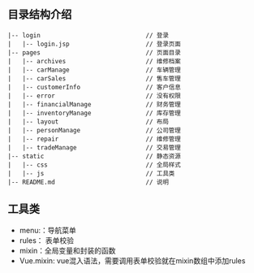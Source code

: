 ## 目录结构介绍 ##

	|-- login                             // 登录
	|   |-- login.jsp                     // 登录页面
	|-- pages                             // 页面目录
	|   |-- archives                      // 维修档案
	|   |-- carManage                     // 车辆管理
	|   |-- carSales                      // 售车管理
	|   |-- customerInfo                  // 客户信息
	|   |-- error                         // 没有权限
	|   |-- financialManage               // 财务管理
	|   |-- inventoryManage               // 库存管理
	|   |-- layout                        // 布局
	|   |-- personManage                  // 公司管理
	|   |-- repair                        // 维修管理
	|   |-- tradeManage                   // 交易管理
	|-- static                            // 静态资源
    |   |-- css                           // 全局样式
    |   |-- js                            // 工具类
	|-- README.md                         // 说明
	
## 工具类 ##
+ menu:：导航菜单
+ rules： 表单校验
+ mixin：全局变量和封装的函数
+ Vue.mixin: vue混入语法，需要调用表单校验就在mixin数组中添加rules

